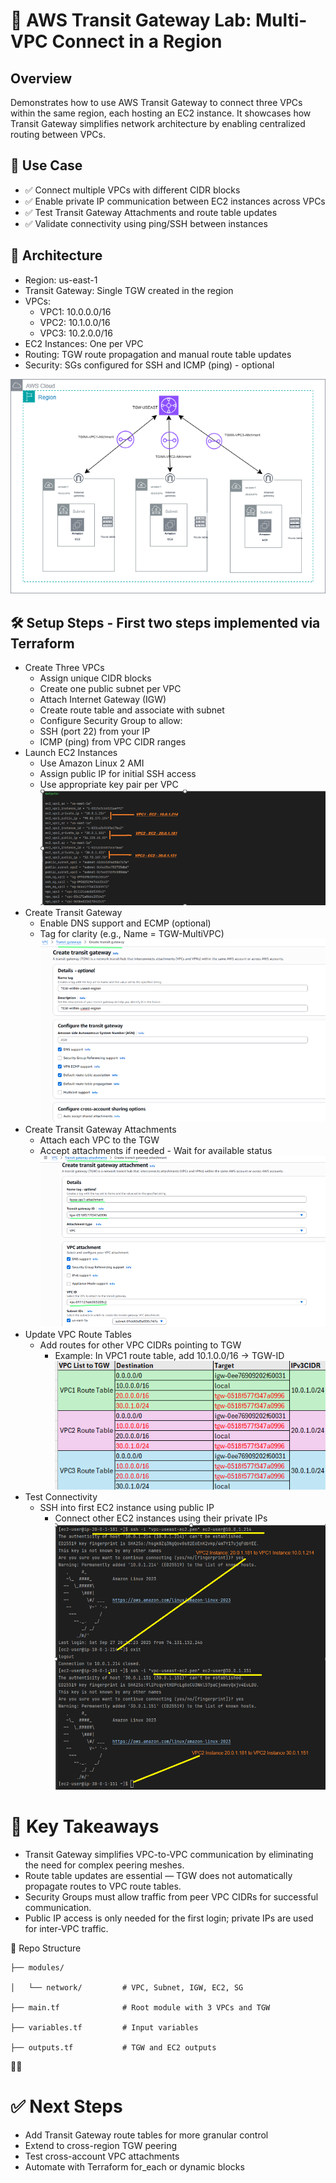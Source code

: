 # 🧭 AWS Transit Gateway Lab: Multi-VPC Connect in a Region

## Overview
Demonstrates how to use AWS Transit Gateway to connect three VPCs within the same region, each hosting an EC2 instance. 
It showcases how Transit Gateway simplifies network architecture by enabling centralized routing between VPCs.

## 🚀 Use Case
- ✅ Connect multiple VPCs with different CIDR blocks
- ✅ Enable private IP communication between EC2 instances across VPCs
- ✅ Test Transit Gateway Attachments and route table updates
- ✅ Validate connectivity using ping/SSH between instances


## 🧱 Architecture
  - Region: us-east-1
  - Transit Gateway: Single TGW created in the region
  - VPCs:
    - VPC1: 10.0.0.0/16
    - VPC2: 10.1.0.0/16
    - VPC3: 10.2.0.0/16
  - EC2 Instances: One per VPC
  - Routing: TGW route propagation and manual route table updates
  - Security: SGs configured for SSH and ICMP (ping) - optional
    
   ![Architecture](TGWMultiVPC.png)
   
## 🛠️ Setup Steps - First two steps implemented via Terraform
  - Create Three VPCs
	- Assign unique CIDR blocks
	- Create one public subnet per VPC
	- Attach Internet Gateway (IGW)
	- Create route table and associate with subnet
	- Configure Security Group to allow:
	- SSH (port 22) from your IP
	- ICMP (ping) from VPC CIDR ranges
  - Launch EC2 Instances
	- Use Amazon Linux 2 AMI
    - Assign public IP for initial SSH access
    - Use appropriate key pair per VPC
    ![Setup Steps - First two steps implemented via Terraform](TF_Out.png)
  - Create Transit Gateway
	- Enable DNS support and ECMP (optional)
	- Tag for clarity (e.g., Name = TGW-MultiVPC)
     ![Setup Steps - First two steps implemented via Terraform](TGW.png)
  - Create Transit Gateway Attachments
	- Attach each VPC to the TGW
	- Accept attachments if needed - Wait for available status
    ![Setup Steps - First two steps implemented via Terraform](TGW_attachment.png)
  - Update VPC Route Tables
	- Add routes for other VPC CIDRs pointing to TGW
	  - Example: In VPC1 route table, add 10.1.0.0/16 → TGW-ID
     ![Setup Steps - First two steps implemented via Terraform](Route_table.png)
  - Test Connectivity
	- SSH into first EC2 instance using public IP
	  - Connect other EC2 instances using their private IPs
       ![Setup Steps - First two steps implemented via Terraform](EC2_connect.png)


# 🧠 Key Takeaways
- Transit Gateway simplifies VPC-to-VPC communication by eliminating the need for complex peering meshes.
- Route table updates are essential — TGW does not automatically propagate routes to VPC route tables.
- Security Groups must allow traffic from peer VPC CIDRs for successful communication.
- Public IP access is only needed for the first login; private IPs are used for inter-VPC traffic.

📁 Repo Structure

	├── modules/
	
	│   └── network/         # VPC, Subnet, IGW, EC2, SG
	
	├── main.tf              # Root module with 3 VPCs and TGW
	
	├── variables.tf         # Input variables
	
	├── outputs.tf           # TGW and EC2 outputs
	



# ✅ Next Steps
- Add Transit Gateway route tables for more granular control
- Extend to cross-region TGW peering
- Test cross-account VPC attachments
- Automate with Terraform for_each or dynamic blocks


